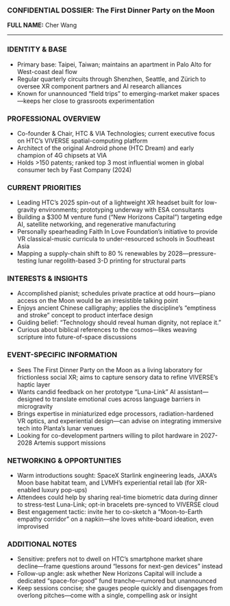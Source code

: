 ### CONFIDENTIAL DOSSIER: The First Dinner Party on the Moon

**FULL NAME:** Cher Wang

---
### IDENTITY & BASE
- Primary base: Taipei, Taiwan; maintains an apartment in Palo Alto for West-coast deal flow  
- Regular quarterly circuits through Shenzhen, Seattle, and Zürich to oversee XR component partners and AI research alliances  
- Known for unannounced “field trips” to emerging-market maker spaces—keeps her close to grassroots experimentation  

### PROFESSIONAL OVERVIEW
- Co-founder & Chair, HTC & VIA Technologies; current executive focus on HTC’s VIVERSE spatial-computing platform  
- Architect of the original Android phone (HTC Dream) and early champion of 4G chipsets at VIA  
- Holds >150 patents; ranked top 3 most influential women in global consumer tech by Fast Company (2024)  

### CURRENT PRIORITIES
- Leading HTC’s 2025 spin-out of a lightweight XR headset built for low-gravity environments; prototyping underway with ESA consultants  
- Building a $300 M venture fund (“New Horizons Capital”) targeting edge AI, satellite networking, and regenerative manufacturing  
- Personally spearheading Faith In Love Foundation’s initiative to provide VR classical-music curricula to under-resourced schools in Southeast Asia  
- Mapping a supply-chain shift to 80 % renewables by 2028—pressure-testing lunar regolith-based 3-D printing for structural parts  

### INTERESTS & INSIGHTS
- Accomplished pianist; schedules private practice at odd hours—piano access on the Moon would be an irresistible talking point  
- Enjoys ancient Chinese calligraphy; applies the discipline’s “emptiness and stroke” concept to product interface design  
- Guiding belief: “Technology should reveal human dignity, not replace it.”  
- Curious about biblical references to the cosmos—likes weaving scripture into future-of-space discussions  

### EVENT-SPECIFIC INFORMATION
- Sees The First Dinner Party on the Moon as a living laboratory for frictionless social XR; aims to capture sensory data to refine VIVERSE’s haptic layer  
- Wants candid feedback on her prototype “Luna-Link” AI assistant—designed to translate emotional cues across language barriers in microgravity  
- Brings expertise in miniaturized edge processors, radiation-hardened VR optics, and experiential design—can advise on integrating immersive tech into Planta’s lunar venues  
- Looking for co-development partners willing to pilot hardware in 2027-2028 Artemis support missions  

### NETWORKING & OPPORTUNITIES
- Warm introductions sought: SpaceX Starlink engineering leads, JAXA’s Moon base habitat team, and LVMH’s experiential retail lab (for XR-enabled luxury pop-ups)  
- Attendees could help by sharing real-time biometric data during dinner to stress-test Luna-Link; opt-in bracelets pre-synced to VIVERSE cloud  
- Best engagement tactic: invite her to co-sketch a “Moon-to-Earth empathy corridor” on a napkin—she loves white-board ideation, even improvised  

### ADDITIONAL NOTES
- Sensitive: prefers not to dwell on HTC’s smartphone market share decline—frame questions around “lessons for next-gen devices” instead  
- Follow-up angle: ask whether New Horizons Capital will include a dedicated “space-for-good” fund tranche—rumored but unannounced  
- Keep sessions concise; she gauges people quickly and disengages from overlong pitches—come with a single, compelling ask or insight  